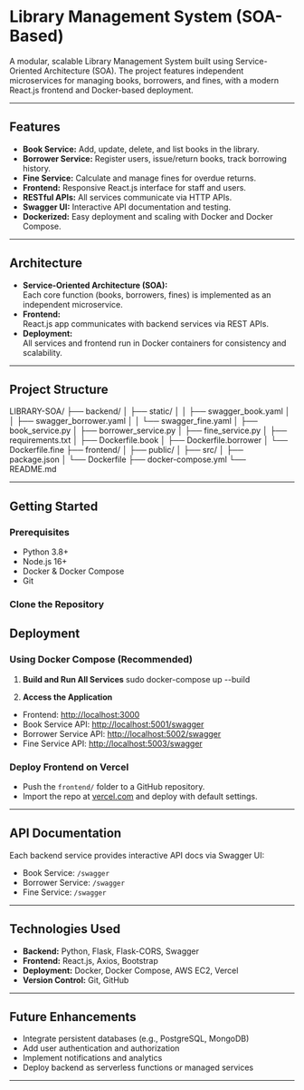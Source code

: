 # Library Management System (SOA-Based)

A modular, scalable Library Management System built using Service-Oriented Architecture (SOA). The project features independent microservices for managing books, borrowers, and fines, with a modern React.js frontend and Docker-based deployment.

---

## Features

- **Book Service:** Add, update, delete, and list books in the library.
- **Borrower Service:** Register users, issue/return books, track borrowing history.
- **Fine Service:** Calculate and manage fines for overdue returns.
- **Frontend:** Responsive React.js interface for staff and users.
- **RESTful APIs:** All services communicate via HTTP APIs.
- **Swagger UI:** Interactive API documentation and testing.
- **Dockerized:** Easy deployment and scaling with Docker and Docker Compose.

---

## Architecture

- **Service-Oriented Architecture (SOA):**  
  Each core function (books, borrowers, fines) is implemented as an independent microservice.
- **Frontend:**  
  React.js app communicates with backend services via REST APIs.
- **Deployment:**  
  All services and frontend run in Docker containers for consistency and scalability.

  
---

## Project Structure

LIBRARY-SOA/
├── backend/
│ ├── static/
│ │ ├── swagger_book.yaml
│ │ ├── swagger_borrower.yaml
│ │ └── swagger_fine.yaml
│ ├── book_service.py
│ ├── borrower_service.py
│ ├── fine_service.py
│ ├── requirements.txt
│ ├── Dockerfile.book
│ ├── Dockerfile.borrower
│ └── Dockerfile.fine
├── frontend/
│ ├── public/
│ ├── src/
│ ├── package.json
│ └── Dockerfile
├── docker-compose.yml
└── README.md


---

## Getting Started

### Prerequisites

- Python 3.8+
- Node.js 16+
- Docker & Docker Compose
- Git

### Clone the Repository

## Deployment

### Using Docker Compose (Recommended)

1. **Build and Run All Services**
sudo docker-compose up --build


2. **Access the Application**

- Frontend: [http://localhost:3000](http://localhost:3000)
- Book Service API: [http://localhost:5001/swagger](http://localhost:5001/swagger)
- Borrower Service API: [http://localhost:5002/swagger](http://localhost:5002/swagger)
- Fine Service API: [http://localhost:5003/swagger](http://localhost:5003/swagger)

### Deploy Frontend on Vercel

- Push the `frontend/` folder to a GitHub repository.
- Import the repo at [vercel.com](https://vercel.com/) and deploy with default settings.

---

## API Documentation

Each backend service provides interactive API docs via Swagger UI:
- Book Service: `/swagger`
- Borrower Service: `/swagger`
- Fine Service: `/swagger`

---

## Technologies Used

- **Backend:** Python, Flask, Flask-CORS, Swagger
- **Frontend:** React.js, Axios, Bootstrap
- **Deployment:** Docker, Docker Compose, AWS EC2, Vercel
- **Version Control:** Git, GitHub

---

## Future Enhancements

- Integrate persistent databases (e.g., PostgreSQL, MongoDB)
- Add user authentication and authorization
- Implement notifications and analytics
- Deploy backend as serverless functions or managed services

---





